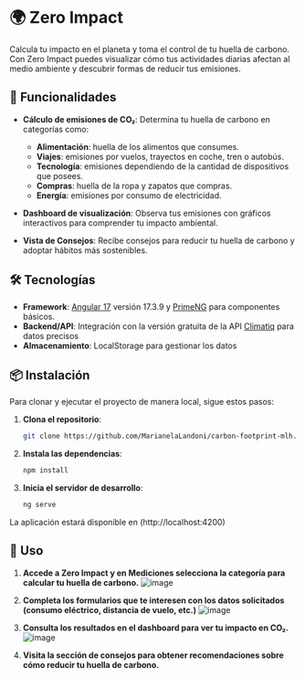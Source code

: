 # 🌍 Zero Impact

Calcula tu impacto en el planeta y toma el control de tu huella de carbono. Con Zero Impact puedes visualizar cómo tus actividades diarias afectan al medio ambiente y descubrir formas de reducir tus emisiones. 

## 🚀 Funcionalidades

- **Cálculo de emisiones de CO₂**: Determina tu huella de carbono en categorías como:
  - **Alimentación**: huella de los alimentos que consumes.
  - **Viajes**: emisiones por vuelos, trayectos en coche, tren o autobús.
  - **Tecnología**: emisiones dependiendo de la cantidad de dispositivos que posees.
  - **Compras**: huella de la ropa y zapatos que compras.
  - **Energía**: emisiones por consumo de electricidad.

- **Dashboard de visualización**: Observa tus emisiones con gráficos interactivos para comprender tu impacto ambiental.

- **Vista de Consejos**: Recibe consejos para reducir tu huella de carbono y adoptar hábitos más sostenibles.

## 🛠️ Tecnologías

- **Framework**: [Angular 17](https://angular.io/) versión 17.3.9 y [PrimeNG](https://www.primefaces.org/primeng/) para componentes básicos.
- **Backend/API**: Integración con la versión gratuita de la API [Climatiq](https://www.climatiq.io/) para datos precisos
- **Almacenamiento**: LocalStorage para gestionar los datos

## 📦 Instalación

Para clonar y ejecutar el proyecto de manera local, sigue estos pasos:

1. **Clona el repositorio**:
   ```bash
   git clone https://github.com/MarianelaLandoni/carbon-footprint-mlh.git

2. **Instala las dependencias**:
   ```bash
   npm install

3. **Inicia el servidor de desarrollo**:
   ```bash
   ng serve

La aplicación estará disponible en (http://localhost:4200) 

## 🌱 Uso

1. **Accede a Zero Impact y en Mediciones selecciona la categoría para calcular tu huella de carbono.**
   ![image](https://github.com/user-attachments/assets/e5c199be-f85f-40ec-a955-2db9008c2859)
   
2. **Completa los formularios que te interesen con los datos solicitados (consumo eléctrico, distancia de vuelo, etc.)**
   ![image](https://github.com/user-attachments/assets/d701f77c-b580-49e7-ad21-a3799579ecef)
   
3. **Consulta los resultados en el dashboard para ver tu impacto en CO₂.**
   ![image](https://github.com/user-attachments/assets/f00fb8e9-298e-43b8-a51b-5fda73f8acde)

4. **Visita la sección de consejos para obtener recomendaciones sobre cómo reducir tu huella de carbono.**

